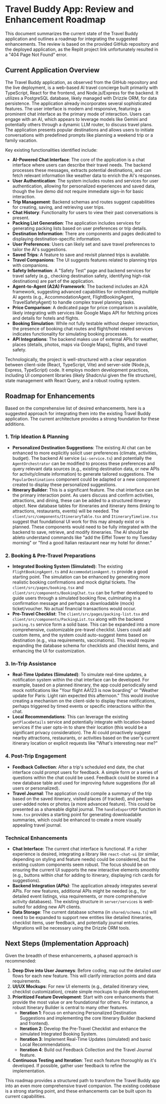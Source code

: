 # Travel Buddy App: Review and Enhancement Roadmap

This document summarizes the current state of the Travel Buddy application and outlines a roadmap for integrating the suggested enhancements. The review is based on the provided GitHub repository and the deployed application, as the Replit project link unfortunately resulted in a "404 Page Not Found" error.

## Current Application Overview

The Travel Buddy application, as observed from the GitHub repository and the live deployment, is a web-based AI travel concierge built primarily with TypeScript, React for the frontend, and Node.js/Express for the backend. It utilizes a PostgreSQL database, likely managed with Drizzle ORM, for data persistence. The application already incorporates several sophisticated features. The user interface is modern and responsive, featuring a prominent chat interface as the primary mode of interaction. Users can engage with an AI, which appears to leverage models like Gemini and potentially others through a dynamic LLM router, to discuss travel plans. The application presents popular destinations and allows users to initiate conversations with predefined prompts like planning a weekend trip or a family vacation.

Key existing functionalities identified include:

*   **AI-Powered Chat Interface**: The core of the application is a chat interface where users can describe their travel needs. The backend processes these messages, extracts potential destinations, and can fetch relevant information like weather data to enrich the AI's responses.
*   **User Authentication**: The system includes routes and services for user authentication, allowing for personalized experiences and saved data, though the live demo did not require immediate sign-in for basic interaction.
*   **Trip Management**: Backend schemas and routes suggest capabilities for creating, saving, and retrieving user trips.
*   **Chat History**: Functionality for users to view their past conversations is present.
*   **Packing List Generation**: The application includes services for generating packing lists based on user preferences or trip details.
*   **Destination Information**: There are components and pages dedicated to displaying destination-specific information.
*   **User Preferences**: Users can likely set and save travel preferences to tailor the AI's suggestions.
*   **Saved Trips**: A feature to save and revisit planned trips is available.
*   **Travel Companions**: The UI suggests features related to planning trips with companions.
*   **Safety Information**: A "Safety Test" page and backend services for travel safety (e.g., checking destination safety, identifying high-risk destinations) are part of the application.
*   **Agent-to-Agent (A2A) Framework**: The backend includes an A2A framework, suggesting advanced capabilities for orchestrating multiple AI agents (e.g., AccommodationAgent, FlightBookingAgent, TravelSafetyAgent) to handle complex travel planning tasks.
*   **Price Comparison**: A dedicated page for price comparison is available, likely integrating with services like Google Maps API for fetching prices and details for hotels and flights.
*   **Booking Simulation**: While not fully testable without deeper interaction, the presence of booking chat routes and flight/hotel related services indicates functionality for simulating booking processes.
*   **API Integrations**: The backend makes use of external APIs for weather, places (details, photos, maps via Google Maps), flights, and travel safety.

Technologically, the project is well-structured with a clear separation between client-side (React, TypeScript, Vite) and server-side (Node.js, Express, TypeScript) code. It employs modern development practices, including UI component libraries (likely Shadcn/ui given the file structure), state management with React Query, and a robust routing system.

## Roadmap for Enhancements

Based on the comprehensive list of desired enhancements, here is a suggested approach for integrating them into the existing Travel Buddy application. The current architecture provides a strong foundation for these additions.

### 1. Trip Ideation & Planning

*   **Personalized Destination Suggestions**: The existing AI chat can be enhanced to more explicitly solicit user preferences (climate, activities, budget). The backend AI service (`ai-service.ts`) and potentially the `AgentOrchestrator` can be modified to process these preferences and query relevant data sources (e.g., existing destination data, or new APIs for activity/climate information) to generate tailored suggestions. The `PopularDestinations` component could be adapted or a new component created to display these personalized suggestions.
*   **Itinerary Builder**: This is a significant feature. The chat interface can be the primary interaction point. As users discuss and confirm activities, attractions, and dining, these can be added to a structured itinerary object. New database tables for itineraries and itinerary items (linking to attractions, restaurants, events) will be needed. The `client/src/components/ItineraryTable.tsx` and `ItineraryTimeline.tsx` suggest that foundational UI work for this may already exist or is planned. These components would need to be fully integrated with the backend to save, retrieve, and modify itineraries. The AI should be ableto understand commands like "add the Eiffel Tower to my Tuesday morning" or "find a good Italian restaurant near my hotel for dinner."

### 2. Booking & Pre-Travel Preparations

*   **Integrated Booking System (Simulated)**: The existing `FlightBookingAgent.ts` and `AccommodationAgent.ts` provide a good starting point. The simulation can be enhanced by generating more realistic booking confirmations and mock digital tickets. The `client/src/pages/booking.tsx` and `client/src/components/BookingChat.tsx` can be further developed to guide users through a simulated booking flow, culminating in a confirmation message and perhaps a downloadable (mock) ticket/voucher. No actual financial transactions would occur.
*   **Pre-Travel Checklist**: The `client/src/pages/packing-list.tsx` and `client/src/components/PackingList.tsx` along with the backend `packing.ts` service form a solid base. This can be expanded into a more comprehensive, customizable pre-travel checklist. Users could add custom items, and the system could auto-suggest items based on destination (e.g., visa requirements, vaccinations). This would require expanding the database schema for checklists and checklist items, and enhancing the UI for customization.

### 3. In-Trip Assistance

*   **Real-Time Updates (Simulated)**: To simulate real-time updates, a notification system within the chat interface can be developed. For example, based on a planned itinerary, the app could periodically send mock notifications like "Your flight AA123 is now boarding" or "Weather update for Paris: Light rain expected this afternoon." This would involve creating a mechanism on the client-side to display these notifications, perhaps triggered by timed events or specific interactions within the chat.
*   **Local Recommendations**: This can leverage the existing `getPlaceDetails` service and potentially integrate with location-based services if the user opts-in to share their location (this would be a significant privacy consideration). The AI could proactively suggest nearby attractions, restaurants, or activities based on the user's current itinerary location or explicit requests like "What's interesting near me?"

### 4. Post-Trip Engagement

*   **Feedback Collection**: After a trip's scheduled end date, the chat interface could prompt users for feedback. A simple form or a series of questions within the chat could be used. Feedback could be stored in a new database table and used for improving future suggestions (for all users or personalized).
*   **Travel Journal**: The application could compile a summary of the trip based on the saved itinerary, visited places (if tracked), and perhaps user-added notes or photos (a more advanced feature). This could be presented as a shareable digital journal. The `handleExportPDF` function in `home.tsx` provides a starting point for generating downloadable summaries, which could be enhanced to create a more visually appealing travel journal.

### Technical Enhancements

*   **Chat Interface**: The current chat interface is functional. If a richer experience is desired, integrating a library like `react-chat-ui` (or similar, depending on styling and feature needs) could be considered, but the existing custom components seem robust. The focus should be on ensuring the current UI supports the new interactive elements smoothly (e.g., buttons within chat for adding to itinerary, displaying rich cards for suggestions).
*   **Backend Integration (APIs)**: The application already integrates several APIs. For new features, additional APIs might be needed (e.g., for detailed event listings, visa requirements, or more comprehensive activity databases). The existing structure in `server/services` is well-suited for adding new API clients.
*   **Data Storage**: The current database schema (in `shared/schema.ts`) will need to be expanded to support new entities like detailed itineraries, checklist items, user feedback, and potentially journal entries. Migrations will be necessary using the Drizzle ORM tools.

## Next Steps (Implementation Approach)

Given the breadth of these enhancements, a phased approach is recommended:

1.  **Deep Dive into User Journeys**: Before coding, map out the detailed user flows for each new feature. This will clarify interaction points and data requirements.
2.  **UI/UX Mockups**: For new UI elements (e.g., detailed itinerary view, checklist customization), create simple mockups to guide development.
3.  **Prioritized Feature Development**: Start with core enhancements that provide the most value or are foundational for others. For instance, a robust Itinerary Builder is central to many other features.
    *   **Iteration 1**: Focus on enhancing Personalized Destination Suggestions and implementing the core Itinerary Builder (backend and frontend).
    *   **Iteration 2**: Develop the Pre-Travel Checklist and enhance the simulated Integrated Booking System.
    *   **Iteration 3**: Implement Real-Time Updates (simulated) and basic Local Recommendations.
    *   **Iteration 4**: Build out Feedback Collection and the Travel Journal feature.
4.  **Continuous Testing and Iteration**: Test each feature thoroughly as it's developed. If possible, gather user feedback to refine the implementation.

This roadmap provides a structured path to transform the Travel Buddy app into an even more comprehensive travel companion. The existing codebase is a strong starting point, and these enhancements can be built upon its current capabilities.
